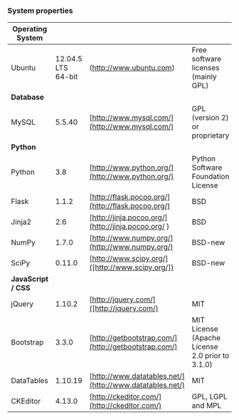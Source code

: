 ### System properties


|  Operating System |   |   |   |
|---|---|---|---|
| Ubuntu  | 12.04.5 LTS 64-bit  |  (http://www.ubuntu.com) | Free software licenses (mainly GPL)  |
|  **Database** |   |   |   |
|  MySQL | 5.5.40  | [http://www.mysql.com/](http://www.mysql.com/)  | GPL (version 2) or proprietary  |
| **Python**  |   |   |   |
|  Python | 3.8  | [http://www.python.org/](http://www.python.org/)  | Python Software Foundation License  |
| Flask  | 1.1.2 | [http://flask.pocoo.org/](http://flask.pocoo.org/) | BSD   |
| Jinja2  | 2.6  | [http://jinja.pocoo.org/](http://jinja.pocoo.org/ ) |  BSD |
| NumPy  |  1.7.0 |  [http://www.numpy.org/](http://www.numpy.org/) | BSD-new  |
| SciPy  | 0.11.0  | [http://www.scipy.org/]([http://www.scipy.org/])  | BSD-new  |
| **JavaScript / CSS**  |   |   |   |
| jQuery  | 1.10.2  | [http://jquery.com/]([http://jquery.com/)  | MIT  |
|Bootstrap   |  3.3.0 | [http://getbootstrap.com/](http://getbootstrap.com/)   | MIT License (Apache License 2.0 prior to 3.1.0)  |
|  DataTables |  1.10.19 |  [http://www.datatables.net/](http://www.datatables.net/) |  MIT |
| CKEditor  | 4.13.0  | [http://ckeditor.com/](http://ckeditor.com/)  |  GPL, LGPL and MPL |
